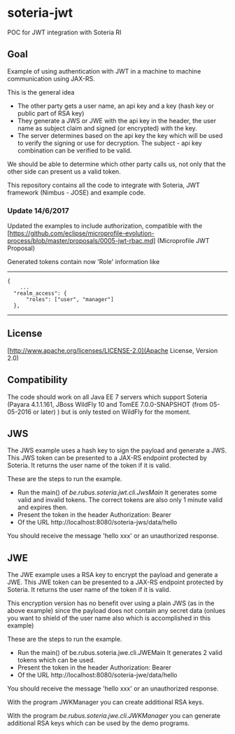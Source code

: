 # soteria-jwt
POC for JWT integration with Soteria RI

## Goal

Example of using authentication with JWT in a machine to machine communication using JAX-RS.
 
This is the general idea
- The other party gets a user name, an api key and a key (hash key or public part of RSA key)
- They generate a JWS or JWE with the api key in the header, the user name as subject claim and signed (or encrypted) with the key.
- The server determines based on the api key the key which will be used to verify the signing or use for decryption. The subject - api key combination can be verified to be valid.

We should be able to determine which other party calls us, not only that the other side can present us a valid token.

This repository contains all the code to integrate with Soteria, JWT framework (Nimbus - JOSE) and example code.

### Update 14/6/2017

Updated the examples to include authorization, compatible with the [https://github.com/eclipse/microprofile-evolution-process/blob/master/proposals/0005-jwt-rbac.md] (Microprofile JWT Proposal)

Generated tokens contain now 'Role' information like

---

    {
   		...
      "realm_access": {
          "roles": ["user", "manager"]
      },
      
---
## License

[http://www.apache.org/licenses/LICENSE-2.0](Apache License, Version 2.0)

## Compatibility

The code should work on all Java EE 7 servers which support Soteria (Payara 4.1.1.161, JBoss WildFly 10 and TomEE 7.0.0-SNAPSHOT (from 05-05-2016 or later) ) but is only tested on WildFly for the moment. 

## JWS

The JWS example uses a hash key to sign the payload and generate a JWS. This JWS token can be presented to a JAX-RS endpoint protected by Soteria. It returns the user name of the token if it is valid.

These are the steps to run the example.
- Run the main() of *be.rubus.soteria.jwt.cli.JwsMain*
It generates some valid and invalid tokens. The correct tokens are also only 1 minute valid and expires then.
- Present the token in the header
Authorization: Bearer <token>
- Of the URL http://localhost:8080/soteria-jws/data/hello

You should receive the message 'hello xxx' or an unauthorized response.

## JWE

The JWE example uses a RSA key to encrypt the payload and generate a JWE. This JWE token can be presented to a JAX-RS endpoint protected by Soteria. It returns the user name of the token if it is valid.

This encryption version has no benefit over using a plain JWS (as in the above example) since the payload does not contain any secret data (onlues you want to shield of the user name also which is accomplished in this example)

These are the steps to run the example.
- Run the main() of be.rubus.soteria.jwe.cli.JWEMain
It generates 2 valid tokens which can be used.
- Present the token in the header
Authorization: Bearer <token>
- Of the URL http://localhost:8080/soteria-jwe/data/hello

You should receive the message 'hello xxx' or an unauthorized response.

With the program JWKManager you can create additional RSA keys.

With the program *be.rubus.soteria.jwe.cli.JWKManager* you can generate additional RSA keys which can be used by the demo programs. 